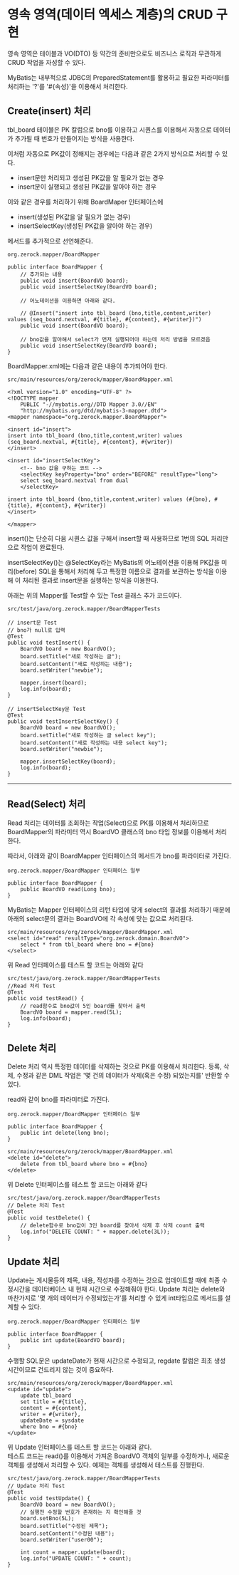 # 영속 영역(데이터 엑세스 계층)의 CRUD 구현

영속 영역은 테이블과 VO(DTO) 등 약간의 준비만으로도 비즈니스 로직과 무관하게 CRUD 작업을 자성할 수 있다.

MyBatis는 내부적으로 JDBC의 PreparedStatement를 활용하고 필요한 파라미터를 처리하는 '?'를 '#{속성}'을 이용해서 처리한다.

## **Create(insert) 처리**

tbl_board 테이블은 PK 칼럼으로 bno를 이용하고 시퀀스를 이용해서 자동으로 데이터가 추가될 때 번호가 만들어지는 방식을 사용한다.

이처럼 자동으로 PK값이 정해지는 경우에는 다음과 같은 2가지 방식으로 처리할 수 있다.

- insert문만 처리되고 생성된 PK값을 알 필요가 없는 경우
- insert문이 실행되고 생성된 PK값을 알아야 하는 경우

이와 같은 경우를 처리하기 위해 BoardMaper 인터페이스에  
- insert(생성된 PK값을 알 필요가 없는 경우)
- insertSelectKey(생성된 PK값을 알아야 하는 경우)  

메서드를 추가적으로 선언해준다.

```
org.zerock.mapper/BoardMapper

public interface BoardMapper {	
    // 추가되는 내용
    public void insert(BoardVO board);
	public void insertSelectKey(BoardVO board);

    // 어노테이션을 이용하면 아래와 같다.
    
    // @Insert("insert into tbl_board (bno,title,content,writer) values (seq_board.nextval, #{title}, #{content}, #{writer})")
	public void insert(BoardVO board);

    // bno값을 알야해서 select가 먼저 실행되어야 하는데 처리 방법을 모르겠음 
	public void insertSelectKey(BoardVO board);
}
```

BoardMapper.xml에는 다음과 같은 내용이 추가되어야 한다.

```
src/main/resources/org/zerock/mapper/BoardMapper.xml

<?xml version="1.0" encoding="UTF-8" ?>
<!DOCTYPE mapper
	PUBLIC "-//mybatis.org//DTD Mapper 3.0//EN"
	"http://mybatis.org/dtd/mybatis-3-mapper.dtd">
<mapper namespace="org.zerock.mapper.BoardMapper">

<insert id="insert">
insert into tbl_board (bno,title,content,writer) values (seq_board.nextval, #{title}, #{content}, #{writer})
</insert>

<insert id="insertSelectKey">
    <!-- bno 값을 구하는 코드 -->
	<selectKey keyProperty="bno" order="BEFORE" resultType="long">
	select seq_board.nextval from dual
	</selectKey>

insert into tbl_board (bno,title,content,writer) values (#{bno}, #{title}, #{content}, #{writer}) 
</insert>

</mapper>
```

insert()는 단순히 다음 시퀀스 값을 구해서 insert할 때 사용하므로 1번의 SQL 처리만으로 작업이 완료된다.

insertSelectKey()는 @SelectKey라는 MyBatis의 어노테이션을 이용해 PK값을 미리(before) SQL을 통해서 처리해 두고 특정한 이름으로 결과를 보관하는 방식을 이용해 이 처리된 결과로 insert문을 실행하는 방식을 이용한다.

아래는 위의 Mapper를 Test할 수 있는 Test 클래스 추가 코드이다.

```
src/test/java/org.zerock.mapper/BoardMapperTests

// insert문 Test
// bno가 null로 입력
@Test
public void testInsert() {
	BoardVO board = new BoardVO();
	board.setTitle("새로 작성하는 글");
	board.setContent("새로 작성하는 내용");
	board.setWriter("newbie");

	mapper.insert(board);
	log.info(board);
}

// insertSelectKey문 Test
@Test
public void testInsertSelectKey() {
	BoardVO board = new BoardVO();
	board.setTitle("새로 작성하는 글 select key");
	board.setContent("새로 작성하는 내용 select key");
	board.setWriter("newbie");

	mapper.insertSelectKey(board);
	log.info(board);
}
```
---
## **Read(Select) 처리**

Read 처리는 데이터를 조회하는 작업(Select)으로 PK를 이용해서 처리하므로 BoardMapper의 파라미터 역시 BoardVO 클래스의 bno 타입 정보를 이용해서 처리한다.

따라서, 아래와 같이 BoardMapper 인터페이스의 메서드가 bno를 파라미터로 가진다.

```
org.zerock.mapper/BoardMapper 인터페이스 일부

public interface BoardMapper {
    public BoardVO read(Long bno);
}
```

MyBatis는 Mapper 인터페이스의 리턴 타입에 맞게 select의 결과를 처리하기 때문에 아래의 select문의 결과는 BoardVO에 각 속성에 맞는 값으로 처리된다.

```
src/main/resources/org/zerock/mapper/BoardMapper.xml
<select id="read" resultType="org.zerock.domain.BoardVO">
    select * from tbl_board where bno = #{bno}
</select>
```

위 Read 인터페이스를 테스트 할 코드는 아래와 같다

```
src/test/java/org.zerock.mapper/BoardMapperTests
//Read 처리 Test
@Test
public void testRead() {
    // read함수로 bno값이 5인 board를 찾아서 출력
    BoardVO board = mapper.read(5L);
    log.info(board);
}
```

## **Delete 처리**

Delete 처리 역시 특정한 데이터를 삭제하는 것으로 PK를 이용해서 처리한다. 등록, 삭제, 수정과 같은 DML 작업은 '몇 건의 데이터가 삭제(혹은 수정) 되었는지를' 반환할 수 있다.

read와 같이 bno를 파라미터로 가진다.

```
org.zerock.mapper/BoardMapper 인터페이스 일부

public interface BoardMapper {
	public int delete(long bno);
}
```

```
src/main/resources/org/zerock/mapper/BoardMapper.xml
<delete id="delete">
	delete from tbl_board where bno = #{bno}
</delete>
```

위 Delete 인터페이스를 테스트 할 코드는 아래와 같다

```
src/test/java/org.zerock.mapper/BoardMapperTests
// Delete 처리 Test
@Test
public void testDelete() {
	// delete함수로 bno값이 3인 board를 찾아서 삭제 후 삭제 count 출력
	log.info("DELETE COUNT: " + mapper.delete(3L));
}
```

## **Update 처리**

Update는 게시물등의 제목, 내용, 작성자를 수정하는 것으로 업데이트할 때에 최종 수정시간을 데이터베이스 내 현재 시간으로 수정해줘야 한다. Update 처리는 delete와 마찬가지로 '몇 개의 데이터가 수정되었는가'를 처리할 수 있게 int타입으로 메서드를 설계할 수 있다.

```
org.zerock.mapper/BoardMapper 인터페이스 일부

public interface BoardMapper {
	public int update(BoardVO board);
}
```

수행할 SQL문은 updateDate가 현재 시간으로 수정되고, regdate 칼럼은 최초 생성 시간이므로 건드리지 않는 것이 중요하다.

```
src/main/resources/org/zerock/mapper/BoardMapper.xml
<update id="update">
	update tbl_board
	set title = #{title},
	content = #{content},
	writer = #{writer},
	updateDate = sysdate
	where bno = #{bno}
</update>
```

위 Update 인터페이스를 테스트 할 코드는 아래와 같다.  
테스트 코드는 read()를 이용해서 가져온 BoardVO 객체의 일부를 수정하거나, 새로운 객체를 생성해서 처리할 수 있다. 예제는 객체를 생성해서 테스트를 진행한다.

```
src/test/java/org.zerock.mapper/BoardMapperTests
// Update 처리 Test
@Test
public void testUpdate() {
	BoardVO board = new BoardVO();
	// 실행전 수정할 번호가 존재하는 지 확인해줄 것
	board.setBno(5L);
	board.setTitle("수정된 제목");
	board.setContent("수정된 내용");
	board.setWriter("user00");
	
	int count = mapper.update(board);
	log.info("UPDATE COUNT: " + count);
}
```